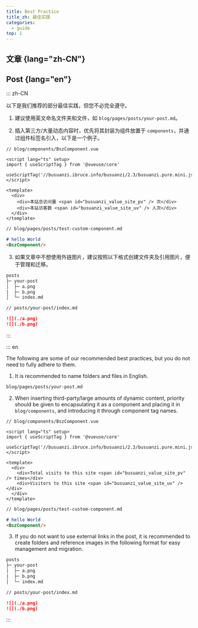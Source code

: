 ```yaml
---
title: Best Practice
title_zh: 最佳实践
categories:
  - guide
top: 1
---
```


## 文章 {lang="zh-CN"}

## Post {lang="en"}

::: zh-CN

以下是我们推荐的部分最佳实践，但您不必完全遵守。

1. 建议使用英文命名文件夹和文件，如  `blog/pages/posts/your-post.md`。

2. 插入第三方/大量动态内容时，优先将其封装为组件放置于 `components`，并通过组件标签名引入，以下是一个例子。

```vue
// blog/components/BszComponent.vue

<script lang="ts" setup>
import { useScriptTag } from '@vueuse/core'

useScriptTag('//busuanzi.ibruce.info/busuanzi/2.3/busuanzi.pure.mini.js')
</script>

<template>
  <div>
    <div>本站总访问量 <span id="busuanzi_value_site_pv" /> 次</div>
    <div>本站访客数 <span id="busuanzi_value_site_uv" /> 人次</div>
  </div>
</template>
```

```md
// blog/pages/posts/test-custom-component.md

# hello World
<BszComponent/>
```

3. 如果文章中不想使用外链图片，建议按照以下格式创建文件夹及引用图片，便于管理和迁移。

```txt
posts
├─ your-post
│  ├─ a.png
|  ├─ b.png
│  └─ index.md
```

```md
// posts/your-post/index.md

![](./a.png)
![](./b.png)
```

:::

::: en

The following are some of our recommended best practices, but you do not need to fully adhere to them.

1. It is recommended to name folders and files in English.

```txt
blog/pages/posts/your-post.md
```

2. When inserting third-party/large amounts of dynamic content, priority should be given to encapsulating it as a component and placing it in `blog/components`, and introducing it through component tag names.

```vue
// blog/components/BszComponent.vue

<script lang="ts" setup>
import { useScriptTag } from '@vueuse/core'

useScriptTag('//busuanzi.ibruce.info/busuanzi/2.3/busuanzi.pure.mini.js')
</script>

<template>
  <div>
    <div>Total visits to this site <span id="busuanzi_value_site_pv" /> times</div>
    <div>Visitors to this site <span id="busuanzi_value_site_uv" /></div>
  </div>
</template>
```

```md
// blog/pages/posts/test-custom-component.md

# hello World
<BszComponent/>
```

3. If you do not want to use external links in the post, it is recommended to create folders and reference images in the following format for easy management and migration.

```txt
posts
├─ your-post
│  ├─ a.png
|  ├─ b.png
│  └─ index.md
```

```md
// posts/your-post/index.md

![](./a.png)
![](./b.png)
```

:::
